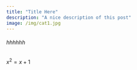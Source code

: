 ```yaml
---
title: "Title Here"
description: "A nice description of this post"
image: /img/cat1.jpg
---
```


###### hhhhhh

$x^2=x+1$

